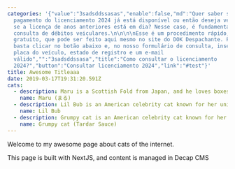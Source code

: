 ```yaml
---
categories: '{"value":"3sadsddssasas","enable":false,"md":"Quer saber se o
  pagamento do licenciamento 2024 já está disponível ou então deseja verificar
  se a licença de anos anteriores está em dia? Nesse caso, é fundamental fazer a
  consulta de débitos veiculares.\n\n\n\nEsse é um procedimento rápido, seguro e
  gratuito, que pode ser feito aqui mesmo no site do DOK Despachante. Para isso,
  basta clicar no botão abaixo e, no nosso formulário de consulta, inserir a
  placa do veículo, estado de registro e um e-mail
  válido","":"3sadsddssasa","title":"Como consultar o licenciamento
  2024?","button":"Consultar licenciamento 2024","link":"#test"}'
title: Awesome Titleaaa
date: 2019-03-17T19:31:20.591Z
cats:
  - description: Maru is a Scottish Fold from Japan, and he loves boxes.
    name: Maru (まる)
  - description: Lil Bub is an American celebrity cat known for her unique appearance.
    name: Lil Bub
  - description: Grumpy cat is an American celebrity cat known for her grumpy appearance.
    name: Grumpy cat (Tardar Sauce)
---
```

Welcome to my awesome page about cats of the internet.

This page is built with NextJS, and content is managed in Decap CMS
